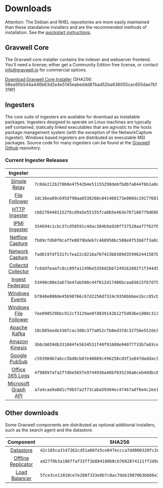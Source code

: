 # Downloads

Attention: The Debian and RHEL repositories are more easily maintained than these standalone installers and are the recommended methods of installation. See the [quickstart instructions](#!quickstart/quickstart.md).

## Gravwell Core

The Gravwell core installer contains the indexer and webserver frontend. You'll need a license; either get a Community Edition free license, or contact info@gravwell.io for commercial options.

[Download Gravwell Core Installer](https://update.gravwell.io/archive/5.1.0/installers/gravwell_5.1.0.sh) (SHA256: 58ea90b544a446b63d2e4e5145eabeddd87bad52ba636055cac655dae7b1318f)

## Ingesters

The core suite of ingesters are available for download as installable packages.  Ingesters designed to operate on Linux machines are typically self contained, statically linked executables that are agnostic to the hosts package management system (with the exception of the NetworkCapture ingester).  Windows based ingesters are distributed as executable MSI packages.  Source code for many ingesters can be found at the [Gravwell Github](https://github.com/gravwell/gravwell/tree/master/ingesters) repository.

### Current Ingester Releases
| Ingester | SHA256 | More Info |
|:--------:|-------:|----------:|
| [Simple Relay](https://update.gravwell.io/archive/5.1.0/installers/gravwell_simple_relay_installer_5.1.0.sh) | ``7c0de212b270b0e47542b4e51155298de6fbdbfa844f6b1a0aa51368785e0f0f`` | [Documentation](#!ingesters/ingesters.md#Simple_Relay)|
| [File Follower](https://update.gravwell.io/archive/5.1.0/installers/gravwell_file_follow_installer_5.1.0.sh) | ``1dc36ea89c695d790aa0538260c041460173e000dc191776816d2e860469b1d0`` | [Documentation](#!ingesters/ingesters.md#File_Follower) |
| [HTTP Ingester](https://update.gravwell.io/archive/5.1.0/installers/gravwell_http_ingester_installer_5.1.0.sh) | ``cb02704401152f6cd9a5e55155fca0b5e463e767166779d60898fbba1d1b1030`` | [Documentation](#!ingesters/ingesters.md#HTTP_POST) |
| [IPMI Ingester](https://update.gravwell.io/archive/5.1.0/installers/gravwell_ipmi_installer_5.1.0.sh) | ``354694c1cbc37cd58591c4dac384b9a920ff37520aaf7f62f641e22f89a8760d`` | [Documentation](#!ingesters/ingesters.md#IPMI_Ingester)|
| [Netflow Capture](http://update.gravwell.io/archive/5.1.0/installers/gravwell_netflow_capture_installer_5.1.0.sh) | ``fb09cfdb0f0caffe8879bdeb7c460956bc588e0f53b67f3a8c44a0b2e093179b`` | [Documentation](#!ingesters/ingesters.md#Netflow_Ingester) |
| [Network Capture](https://update.gravwell.io/archive/5.1.0/installers/gravwell_network_capture_installer_5.1.0.sh) | ``fad0197df531fc7ea22c8216a76f423b0389d359962441587bc742089ffff752`` | [Documentation](#!ingesters/ingesters.md#Network_Ingester) |
| [Collectd Collector](https://update.gravwell.io/archive/5.1.0/installers/gravwell_collectd_installer_5.1.0.sh) | ``fc6ddfeaafc8cc89fa1149be5356d2bb7249162602f1f344d59085c0c0c47ed4`` | [Documentation](#!ingesters/ingesters.md#collectd) |
| [Ingest Federator](https://update.gravwell.io/archive/5.1.0/installers/gravwell_federator_installer_5.1.0.sh) | ``53490c00e2a673e47ab508c44f012d17486bcaa03615f67d793041390c7917c4`` | [Documentation](#!ingesters/ingesters.md#Federator_Ingester) |
| [Windows Events](https://update.gravwell.io/archive/5.1.0/installers/gravwell_win_events_5.1.0.msi) | ``bf848e800de45b90766c67d2250d7324c9350bbbee1bcc85cbbf2e2b0d7dc13f`` | [Documentation](#!ingesters/ingesters.md#Windows_Event_Service) |
| [Windows File Follower](https://update.gravwell.io/archive/5.1.0/installers/gravwell_file_follow_5.1.0.msi) | ``7ee098529bbc912cf3129ae0fd839142b12f5d03be1d08c31385f3b08525bb26`` | [Documentation](#!ingesters/ingesters.md#File_Follower) |
| [Apache Kafka](https://update.gravwell.io/archive/5.1.0/installers/gravwell_kafka_installer_5.1.0.sh) | ``10c885eede336fcac3d0c377a052cfb8ed37dc32756e552de33d5091255f98f0`` | [Documentation](#!ingesters/ingesters.md#Kafka)|
| [Amazon Kinesis](https://update.gravwell.io/archive/5.1.0/installers/gravwell_kinesis_ingest_installer_5.1.0.sh) | ``3b0cb659db331604fe5634531f40f91688e94077733b7a03ce8931de52ceb35f`` | [Documentation](#!ingesters/ingesters.md#Kinesis_Ingester)|
| [Google PubSub](https://update.gravwell.io/archive/5.1.0/installers/gravwell_pubsub_ingest_installer_5.1.0.sh) | ``c593904b7a6cc5bd8cb87e46669c496258cd3f1e847daddac3556ceb95f7702d`` | [Documentation](#!ingesters/ingesters.md#GCP_PubSub)|
| [Office 365 Logs](https://update.gravwell.io/archive/5.1.0/installers/gravwell_o365_installer_5.1.0.sh) | ``4f98897afa2f7dbe565fe9744936a46bf035236a6ceb4ddbc6c3408102b4dae1`` | [Documentation](#!ingesters/ingesters.md#Office_365_Log_Ingester)|
| [Microsoft Graph API](https://update.gravwell.io/archive/5.1.0/installers/gravwell_msgraph_installer_5.1.0.sh) | ``a7a4caa9a8d1cf9b57a2f73caba59304ec47467adf6e4c2ee1a0491fdb1eed2d`` | [Documentation](#!ingesters/ingesters.md#Microsoft_Graph_API_Ingester)|

## Other downloads

Some Gravwell components are distributed as optional additional installers, such as the search agent and the datastore.

| Component | SHA256 | More Info |
|:---------:|:------:|----------:|
| [Datastore](https://update.gravwell.io/archive/5.1.0/installers/gravwell_datastore_installer_5.1.0.sh) | ``42c105ca3147262cd51a66fe5ce647eccca7dd000320fc2e6abedb87d789b0ac`` | [Documentation](#!distributed/frontend.md) |
| [Offline Replicator](https://update.gravwell.io/archive/5.1.0/installers/gravwell_offline_replication_installer_5.1.0.sh) | ``ad27f0b3a186ffaf33ff1b884180b8cb7602874111ff2d9c0e3041855afc9b04`` | [Documentation](#!configuration/replication.md) |
| [Load Balancer](https://update.gravwell.io/archive/5.1.0/installers/gravwell_loadbalancer_installer_5.1.0.sh) | ``5fce3ce11018ce7e280f333e6b7c0ac7deb1987063bb66e120ca664ae0b1454f`` | |

